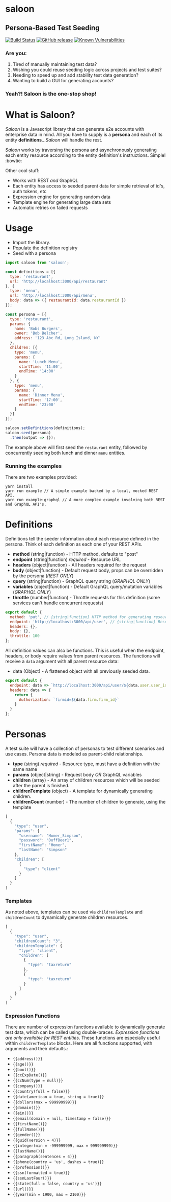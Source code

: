 # saloon
## Persona-Based Test Seeding
[![Build Status](https://travis-ci.org/intuit/saloon.svg?branch=master)](https://travis-ci.org/intuit/saloon) [![GitHub release](https://img.shields.io/github/release/intuit/saloon.svg)](https://github.com/intuit/saloon/releases)
[![Known Vulnerabilities](https://snyk.io/test/github/intuit/saloon/badge.svg?targetFile=package.json)](https://snyk.io/test/github/intuit/saloon?targetFile=package.json)


### Are you:
1. Tired of manually maintaining test data?
2. Wishing you could reuse seeding logic across projects and test suites?
3. Needing to speed up and add stability test data generation?
4. Wanting to build a GUI for generating accounts?

### Yeah?! Saloon is the one-stop shop!


# What is Saloon?
_Saloon_ is a Javascript library that can generate e2e accounts with enterprise data in mind. All you have to supply is a __persona__ and each of its entity __definitions__..._Saloon_ will handle the rest.

_Saloon_ works by traversing the persona and asynchronously generating each entity resource according to the entity definition's instructions. Simple! :bowtie:

Other cool stuff:
- Works with REST _and_ GraphQL
- Each entity has access to seeded parent data for simple retrieval of id's, auth tokens, etc
- Expression engine for generating random data
- Template engine for generating large data sets
- Automatic retries on failed requests

# Usage
- Import the library.
- Populate the definition registry
- Seed with a persona

```javascript
import saloon from 'saloon';

const definitions = [{
  type: 'restaurant',
  url: 'http://localhost:3000/api/restaurant'
}, {
  type: 'menu',
  url: 'http://localhost:3000/api/menu',
  body: data => ({ restaurantId: data.restaurantId })
}];

const persona = [{
  type: 'restaurant',
  params: {
    name: 'Bobs Burgers',
    owner: 'Bob Belcher',
    address: '123 Abc Rd, Long Island, NY'
  },
  children: [{
    type: 'menu',
    params: {
      name: 'Lunch Menu',
      startTime: '11:00',
      endTime: '14:00'
    }
  }, {
    type: 'menu',
    params: {
      name: 'Dinner Menu',
      startTime: '17:00',
      endTime: '23:00'
    }
  }]
}];

saloon.setDefinitions(definitions);
saloon.seed(persona)
  .then(output => {});
```
The example above will first seed the `restaurant` entity, followed by concurrently seeding both lunch and dinner `menu` entities.

### Running the examples
There are two examples provided:
```
yarn install
yarn run example // A simple example backed by a local, mocked REST API.
yarn run example:graphql // A more complex example involving both REST and GraphQL API's.
```


# Definitions
Definitions tell the seeder information about each resource defined in the persona. Think of each definition as each one of your REST APIs.
- **method** (string|function) - HTTP method, defaults to "post"
- **endpoint** (string|function) _required_ - Resource URL
- **headers** (object|function) - All headers required for the request
- **body** (object|function) - Default request body, props can be overridden by the persona (_REST ONLY_)
- **query** (string|function) - GraphQL query string (_GRAPHQL ONLY_)
- **variables** (object|function) - Default GraphQL query/mutation variables (_GRAPHQL ONLY_)
- **throttle** (number|function) - Throttle requests for this definition (some services can't handle concurrent requests)
```javascript
export default {
  method: 'put', // {string|function} HTTP method for generating resource, defaults to "post".
  endpoint: 'http://localhost:3000/api/user', // {string|function} Resource API endpoint.
  headers: {},
  body: {},
  throttle: 100
};
```
All definition values can also be functions. This is useful when the endpoint, headers, or body require values from parent resources. The functions will receive a `data` argument with all parent resource data:
- data (Object) - A flattened object with all previously seeded data.
```javascript
export default {
  endpoint: data => `http://localhost:3000/api/user/${data.user.user_id}/return`,
  headers: data => {
    return {
      Authorization: `firmid=${data.firm.firm_id}`
    }
  }
};
```

# Personas
A test suite will have a collection of personas to test different scenarios and use cases. Persona data is modeled as parent-child relationships.
- **type** (string) _required_ - Resource type, must have a definition with the same name
- **params** (object|string) - Request body _OR_ GraphQL variables
- **children** (array) - An array of children resources which will be seeded after the parent is finished.
- **childrenTemplate** (object) - A template for dynamically generating children.
- **childrenCount** (number) - The number of children to generate, using the template

```javascript
[
  {
    "type": "user",
    "params": {
      "username": "Homer_Simpson",
      "password": "DuffBeer1",
      "firstName": "Homer",
      "lastName": "Simpson"
    },
    "children": [
      {
        "type": "client"
      }
    ]
  }
]
```

### Templates
As noted above, templates can be used via `childrenTemplate` and `childrenCount` to dynamically generate children resources.
```javascript
[
  {
    "type": "user",
    "childrenCount": "3",
    "childrenTemplate": {
      "type": "client",
      "children": [
        {
          "type": "taxreturn"
        },
        {
          "type": "taxreturn"
        }
      ]
    }
  }
]
```

### Expression Functions

There are number of expression functions available to dynamically generate test data, which can be called using double-braces. _Expression functions are only available for REST entities_. These functions are especially useful within `childrenTemplate` blocks. Here are all functions supported, with arguments and their defaults.:
- `{{address()}}`
- `{{age()}}`
- `{{bool()}}`
- `{{ccExpDate()}}`
- `{{ccNum(type = null)}}`
- `{{company()}}`
- `{{country(full = false)}}`
- `{{date(american = true, string = true)}}`
- `{{dollars(max = 999999999)}}`
- `{{domain()}}`
- `{{ein()}}`
- `{{email(domain = null, timestamp = false)}}`
- `{{firstName()}}`
- `{{fullName()}}`
- `{{gender()}}`
- `{{guid(version = 4)}}`
- `{{integer(min = -999999999, max = 999999999)}}`
- `{{lastName()}}`
- `{{paragraph(sentences = 4)}}`
- `{{phone(country = 'us', dashes = true)}}`
- `{{profession()}}`
- `{{ssn(formatted = true)}}`
- `{{ssnLastFour()}}`
- `{{state(full = false, country = 'us')}}`
- `{{url()}}`
- `{{year(min = 1900, max = 2100)}}`
